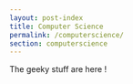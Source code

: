 ```yaml
---
layout: post-index
title: Computer Science
permalink: /computerscience/
section: computerscience
---
```





The geeky stuff are here !

